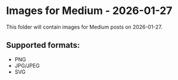 # Images for Medium - 2026-01-27

This folder will contain images for Medium posts on 2026-01-27.

## Supported formats:
- PNG
- JPG/JPEG
- SVG
